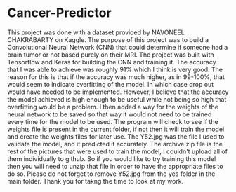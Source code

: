 # Cancer-Predictor
This project was done with a dataset provided by NAVONEEL CHAKRABARTY on Kaggle. The purpose of this project was to build a Convolutional Neural Network (CNN) that could determine if someone had a brain tumor or not based purely on their MRI. The project was built with Tensorflow and Keras for building the CNN and training it. The accuracy that I was able to achieve was roughly 91% which I think is very good. The reason for this is that if the accuracy was much higher, as in 99-100%, that would seem to indicate overfitting of the model. In which case drop out would have needed to be implemented. However, I believe that the accuracy the model achieved is high enough to be useful while not being so high that overfitting would be a problem. I then added a way for the weights of the neural network to be saved so that way it would not need to be trained every time for the model to be used. The program will check to see if the weights file is present in the current folder, if not then it will train the model and create the weights files for later use. The Y52.jpg was the file I used to validate the model, and it predicted it accurately. The archive.zip file is the rest of the pictures that were used to train the model, I couldn't upload all of them individually to github. So if you would like to try training this model then you will need to unzip that file in order to have the appropriate files to do so. Please do not forget to remove Y52.jpg from the yes folder in the main folder. Thank you for takng the time to look at my work.
